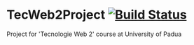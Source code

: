 # TecWeb2Project [![Build Status](https://travis-ci.org/Polpetta/TecWeb2Project.svg?branch=master)](https://travis-ci.org/Polpetta/TecWeb2Project)
Project for 'Tecnologie Web 2' course at University of Padua
